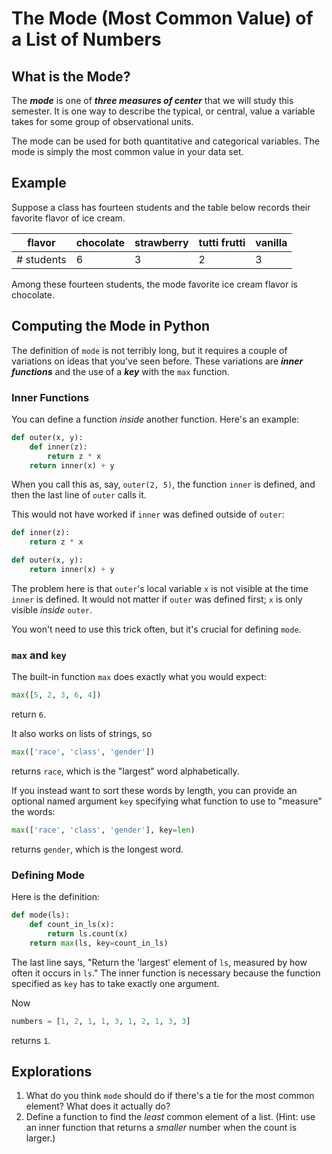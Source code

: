 # The Mode (Most Common Value) of a List of Numbers

## What is the Mode?

The ***mode*** is one of ***three measures of center*** that we will study this semester. It is one way to describe the typical, or central, value a variable takes for some group of observational units. 

The mode can be used for both quantitative and categorical variables. The mode is simply the most common value in your data set.

## Example

Suppose a class has fourteen students and the table below records their favorite flavor of ice cream. 

| flavor  | chocolate       | strawberry  | tutti frutti       | vanilla |
|----------|--------------|----------|--------------|--------------|
| # students   | 6      | 3    | 2   | 3 |

Among these fourteen students, the mode favorite ice cream flavor is chocolate. 

## Computing the Mode in Python

The definition of `mode` is not terribly long, but it requires a couple of variations on ideas that you've seen
before.  These variations are ***inner functions*** and the use of a ***key*** with the `max` function.

### Inner Functions

You can define a function *inside* another function. Here's an example:

<!--outer.py-->
```python
def outer(x, y):
    def inner(z):
        return z * x
    return inner(x) + y
```

When you call this as, say, `outer(2, 5)`, the function `inner` is defined, and then the last line of `outer` calls it.

This would not have worked if `inner` was defined outside of `outer`:

<!--failed_inner.py-->
```python
def inner(z):
    return z * x

def outer(x, y):
    return inner(x) + y
```

The problem here is that `outer`'s local variable `x` is not visible at the time `inner` is defined. It would not matter
if `outer` was defined first; `x` is only visible *inside* `outer`.

You won't need to use this trick often, but it's crucial for defining `mode`.

### `max` and `key`

The built-in function `max` does exactly what you would expect:

```python
max([5, 2, 3, 6, 4])
```

return `6`.

It also works on lists of strings, so

```python
max(['race', 'class', 'gender'])
```

returns `race`, which is the "largest" word alphabetically. 

If you instead want to sort these words by length, you can provide an optional named argument `key` specifying what
function to use to "measure" the words:

```python
max(['race', 'class', 'gender'], key=len)
```

returns `gender`, which is the longest word.

### Defining Mode

Here is the definition:

<!--mode.py-->
```python
def mode(ls):
    def count_in_ls(x):
        return ls.count(x)
    return max(ls, key=count_in_ls)
```

The last line says, "Return the 'largest' element of `ls`, measured by how often it occurs in `ls`." The inner function
is necessary because the function specified as `key` has to take exactly one argument.

Now

```python
numbers = [1, 2, 1, 1, 3, 1, 2, 1, 3, 3]
```

returns `1`.

## Explorations
1. What do you think `mode` should do if there's a tie for the most common element? What does it actually do?
1. Define a function to find the *least* common element of a list. (Hint: use an inner function that returns a *smaller*
number when the count is larger.)
